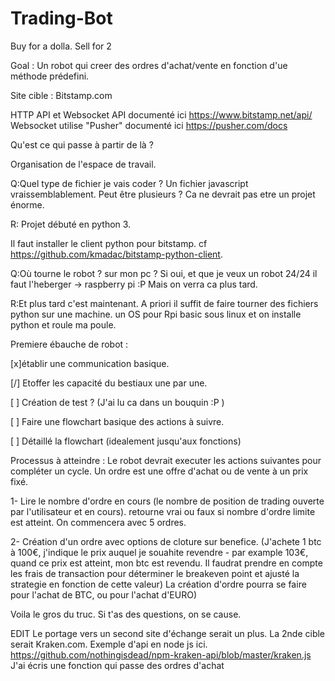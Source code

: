 # Trading-Bot
Buy for a dolla. Sell for 2

Goal : Un robot qui creer des ordres d'achat/vente en fonction d'ue méthode prédefini. 

Site cible : Bitstamp.com

HTTP API et Websocket API documenté ici
https://www.bitstamp.net/api/
Websocket utilise "Pusher" documenté ici
https://pusher.com/docs

 Qu'est ce qui passe à partir de là ? 

Organisation de l'espace de travail. 

   Q:Quel type de fichier je vais coder ? Un fichier javascript vraissemblablement. Peut être plusieurs ? Ca ne devrait pas etre un projet énorme. 

   R: Projet débuté en python 3. 
   
   Il faut installer le client python pour bitstamp. cf https://github.com/kmadac/bitstamp-python-client.
   
   Q:Où tourne le robot ? sur mon pc ? Si oui, et que je veux un robot 24/24 il faut l'heberger -> raspberry pi :P Mais on verra ca plus tard. 
   
   R:Et plus tard c'est maintenant. A priori il suffit de faire tourner des fichiers python sur une machine. un OS pour Rpi basic sous linux et on installe python et roule ma poule. 

Premiere ébauche de robot : 

[x]établir une communication basique. 

[/] Etoffer les capacité du bestiaux une par une. 

[ ] Création de test ? (J'ai lu ca dans un bouquin :P ) 

[ ] Faire une flowchart basique des actions à suivre. 

[ ] Détaillé la flowchart (idealement jusqu'aux fonctions)

Processus à atteindre : 
Le robot devrait executer les actions suivantes pour compléter un cycle. 
Un ordre est une offre d'achat ou de vente à un prix fixé. 

1- Lire le nombre d'ordre en cours (le nombre de position de trading ouverte par l'utilisateur et en cours). retourne vrai ou faux si nombre d'ordre limite est atteint. On commencera avec 5 ordres. 

2- Création d'un ordre avec options de cloture sur benefice. (J'achete 1 btc à 100€, j'indique le prix auquel je souahite revendre - par example 103€, quand ce prix est atteint, mon btc est revendu. Il faudrat prendre en compte les frais de transaction pour déterminer le breakeven point et ajusté la strategie en fonction de cette valeur) La création d'ordre pourra se faire pour l'achat de BTC, ou pour l'achat d'EURO) 


Voila le gros du truc. Si t'as des questions, on se cause. 

EDIT 
Le portage vers un second site d'échange serait un plus. La 2nde cible serait Kraken.com.
Exemple d'api en node js ici. 
https://github.com/nothingisdead/npm-kraken-api/blob/master/kraken.js
J'ai écris une fonction qui passe des ordres d'achat


